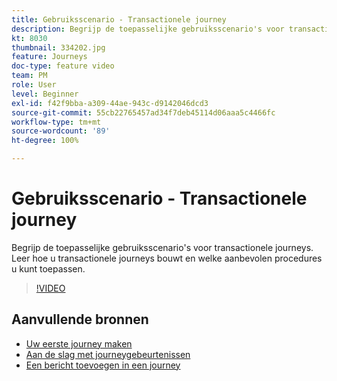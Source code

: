 ```yaml
---
title: Gebruiksscenario - Transactionele journey
description: Begrijp de toepasselijke gebruiksscenario's voor transactionele journeys. Leer hoe u transactionele journeys bouwt en welke aanbevolen procedures u kunt toepassen.
kt: 8030
thumbnail: 334202.jpg
feature: Journeys
doc-type: feature video
team: PM
role: User
level: Beginner
exl-id: f42f9bba-a309-44ae-943c-d9142046dcd3
source-git-commit: 55cb22765457ad34f7deb45114d06aaa5c4466fc
workflow-type: tm+mt
source-wordcount: '89'
ht-degree: 100%

---
```


# Gebruiksscenario - Transactionele journey

Begrijp de toepasselijke gebruiksscenario&#39;s voor transactionele journeys. Leer hoe u transactionele journeys bouwt en welke aanbevolen procedures u kunt toepassen.

>[!VIDEO](https://video.tv.adobe.com/v/334202?quality=12)

## Aanvullende bronnen

* [Uw eerste journey maken](https://experienceleague.adobe.com/docs/journey-optimizer/using/orchestrate-journeys/create-journey/journey-gs.html?lang=nl)
* [Aan de slag met journeygebeurtenissen](https://experienceleague.adobe.com/docs/journey-optimizer/using/orchestrate-journeys/about-journey-building/about-journey-activities.html?lang=nl)
* [Een bericht toevoegen in een journey](https://experienceleague.adobe.com/docs/journey-optimizer/using/orchestrate-journeys/about-journey-building/journeys-message.html?lang=nl)

